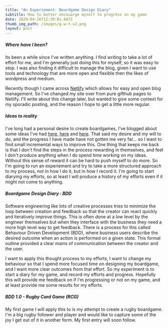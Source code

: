 ```yaml
---
title: "An Experiement: Boardgame Design Diary"
subtitle: How to better encouarge myself to progress on my game
date: 2020-04-26T12:29:01.687Z
thumb_img_path: /images/g-w-t-v2.png
layout: post
---
```

##### Where have I been?

Its been a while since I've written anything. I find writing to take a lot of effort for me, and I'm generally just doing this for myself, so it was easy to stop. I was also finding it difficult to manage the blog, given I want to use tools and technology that are more open and flexible then the likes of wordpress and medium. 

Recently though I came across [Netlify](https://www.netlifycms.org/) which allows for easy and open blog management. So I've changed my site over from pure gifthub pages to Netlify. I'll write about this change later, but wanted to give some context for my sporadic posting, and the reason I hope to get a little more regular.

##### Ideas to reality

I've long had a personal desire to create boardgames, I've blogged about some ideas I've had [here](/posts/ideas_1), [here](/posts/ideas_2) and [here](/posts/ideas_3). That said my desire and my will to do, and the progress I have made have not gotten me very far... so I want to find small incremental ways to improve this. One thing that keeps me back is that I don't find the steps in the process rewarding in themselves, and feel I don't produce anything when I do spend time working on my ideas. Without this sense of reward it can be hard to push myself to do more. So I'm going to run an experiement and try to take a more structured approach to my process, not in how I do it, but in how I record it. I'm going to start diarying my efforts, so at least I will produce a history of my efforts even if it might not come to anything.

##### Boardgame Design Diary : BDD

Software engineering like lots of creative processes tries to minimize the loop between creation and feedback so that the creator can react quickly and iteratively improve things. This is often done at a low level by the engineer themselves but when they interface with the business they need a more high level way to get feedback. There is a process for this called Behaviour Driven Development (BDD), where business users describe the desired outcome when an action is performed on a given state. This formal outline provided a clear mains of communication between the creator and the user. 

I want to apply this thought process to my efforts, I want to change my behaviour so that I spend more focused time on designing my boardgame, and I want more clear outcomes from that effort. So my experiment is to start a diary for my game, and record my efforts and progress. Hopefully this will provide me feedback on if I'm progressing or not on my game, and at least provide me some results for my efforts.

##### BDD 1.0 - Rugby Card Game (RCG)

My first game I will apply this to is my attempt to create a rugby boardgame. I'm a big rugby follower and player and would like to capture some of the joy I get out of it in another form. My first entry will soon follow.